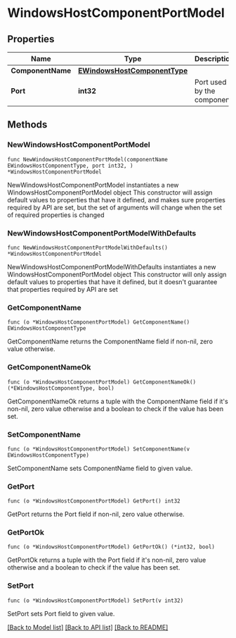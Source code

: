 # WindowsHostComponentPortModel

## Properties

Name | Type | Description | Notes
------------ | ------------- | ------------- | -------------
**ComponentName** | [**EWindowsHostComponentType**](EWindowsHostComponentType.md) |  | 
**Port** | **int32** | Port used by the component. | 

## Methods

### NewWindowsHostComponentPortModel

`func NewWindowsHostComponentPortModel(componentName EWindowsHostComponentType, port int32, ) *WindowsHostComponentPortModel`

NewWindowsHostComponentPortModel instantiates a new WindowsHostComponentPortModel object
This constructor will assign default values to properties that have it defined,
and makes sure properties required by API are set, but the set of arguments
will change when the set of required properties is changed

### NewWindowsHostComponentPortModelWithDefaults

`func NewWindowsHostComponentPortModelWithDefaults() *WindowsHostComponentPortModel`

NewWindowsHostComponentPortModelWithDefaults instantiates a new WindowsHostComponentPortModel object
This constructor will only assign default values to properties that have it defined,
but it doesn't guarantee that properties required by API are set

### GetComponentName

`func (o *WindowsHostComponentPortModel) GetComponentName() EWindowsHostComponentType`

GetComponentName returns the ComponentName field if non-nil, zero value otherwise.

### GetComponentNameOk

`func (o *WindowsHostComponentPortModel) GetComponentNameOk() (*EWindowsHostComponentType, bool)`

GetComponentNameOk returns a tuple with the ComponentName field if it's non-nil, zero value otherwise
and a boolean to check if the value has been set.

### SetComponentName

`func (o *WindowsHostComponentPortModel) SetComponentName(v EWindowsHostComponentType)`

SetComponentName sets ComponentName field to given value.


### GetPort

`func (o *WindowsHostComponentPortModel) GetPort() int32`

GetPort returns the Port field if non-nil, zero value otherwise.

### GetPortOk

`func (o *WindowsHostComponentPortModel) GetPortOk() (*int32, bool)`

GetPortOk returns a tuple with the Port field if it's non-nil, zero value otherwise
and a boolean to check if the value has been set.

### SetPort

`func (o *WindowsHostComponentPortModel) SetPort(v int32)`

SetPort sets Port field to given value.



[[Back to Model list]](../README.md#documentation-for-models) [[Back to API list]](../README.md#documentation-for-api-endpoints) [[Back to README]](../README.md)


